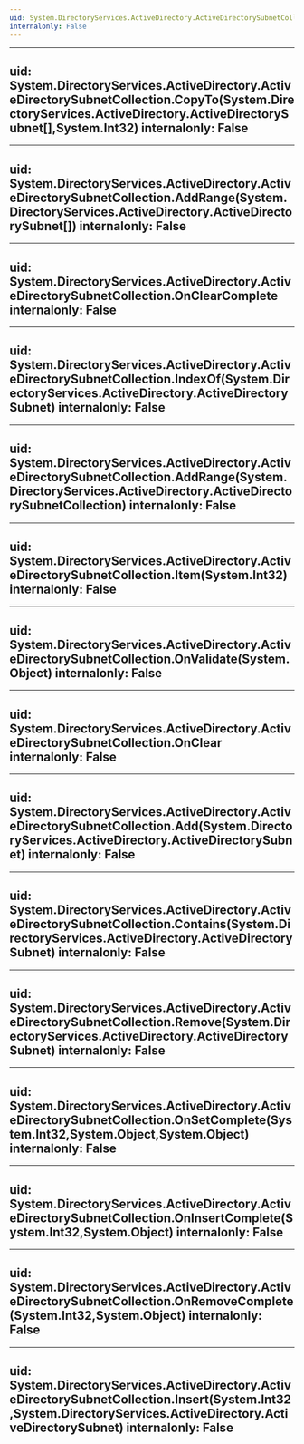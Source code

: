 ```yaml
---
uid: System.DirectoryServices.ActiveDirectory.ActiveDirectorySubnetCollection
internalonly: False
---
```


---
uid: System.DirectoryServices.ActiveDirectory.ActiveDirectorySubnetCollection.CopyTo(System.DirectoryServices.ActiveDirectory.ActiveDirectorySubnet[],System.Int32)
internalonly: False
---

---
uid: System.DirectoryServices.ActiveDirectory.ActiveDirectorySubnetCollection.AddRange(System.DirectoryServices.ActiveDirectory.ActiveDirectorySubnet[])
internalonly: False
---

---
uid: System.DirectoryServices.ActiveDirectory.ActiveDirectorySubnetCollection.OnClearComplete
internalonly: False
---

---
uid: System.DirectoryServices.ActiveDirectory.ActiveDirectorySubnetCollection.IndexOf(System.DirectoryServices.ActiveDirectory.ActiveDirectorySubnet)
internalonly: False
---

---
uid: System.DirectoryServices.ActiveDirectory.ActiveDirectorySubnetCollection.AddRange(System.DirectoryServices.ActiveDirectory.ActiveDirectorySubnetCollection)
internalonly: False
---

---
uid: System.DirectoryServices.ActiveDirectory.ActiveDirectorySubnetCollection.Item(System.Int32)
internalonly: False
---

---
uid: System.DirectoryServices.ActiveDirectory.ActiveDirectorySubnetCollection.OnValidate(System.Object)
internalonly: False
---

---
uid: System.DirectoryServices.ActiveDirectory.ActiveDirectorySubnetCollection.OnClear
internalonly: False
---

---
uid: System.DirectoryServices.ActiveDirectory.ActiveDirectorySubnetCollection.Add(System.DirectoryServices.ActiveDirectory.ActiveDirectorySubnet)
internalonly: False
---

---
uid: System.DirectoryServices.ActiveDirectory.ActiveDirectorySubnetCollection.Contains(System.DirectoryServices.ActiveDirectory.ActiveDirectorySubnet)
internalonly: False
---

---
uid: System.DirectoryServices.ActiveDirectory.ActiveDirectorySubnetCollection.Remove(System.DirectoryServices.ActiveDirectory.ActiveDirectorySubnet)
internalonly: False
---

---
uid: System.DirectoryServices.ActiveDirectory.ActiveDirectorySubnetCollection.OnSetComplete(System.Int32,System.Object,System.Object)
internalonly: False
---

---
uid: System.DirectoryServices.ActiveDirectory.ActiveDirectorySubnetCollection.OnInsertComplete(System.Int32,System.Object)
internalonly: False
---

---
uid: System.DirectoryServices.ActiveDirectory.ActiveDirectorySubnetCollection.OnRemoveComplete(System.Int32,System.Object)
internalonly: False
---

---
uid: System.DirectoryServices.ActiveDirectory.ActiveDirectorySubnetCollection.Insert(System.Int32,System.DirectoryServices.ActiveDirectory.ActiveDirectorySubnet)
internalonly: False
---
